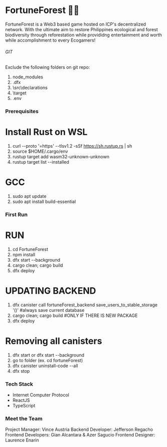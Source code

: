 <h1>FortuneForest 🌴🌳</h1>

FortuneForest is a Web3 based game hosted on ICP's decentralized network. With the ultimate aim to restore Philippines ecological and forest biodiversity through reforestation while provididng entertainment and worth while accomplishment to every Ecogamers!


###### GIT ######
Exclude the following folders on git repo:
1. node_modules
2. .dfx
3. \src\declarations
4. \target
5. .env


### Prerequisites ###
# Install Rust on WSL
1. curl --proto '=https' --tlsv1.2 -sSf https://sh.rustup.rs | sh
2. source $HOME/.cargo/env
3. rustup target add wasm32-unknown-unknown
4. rustup target list --installed

# GCC
1. sudo apt update
2. sudo apt install build-essential

### First Run ###
# RUN
1. cd FortuneForest
2. npm install
3. dfx start --background
4. cargo clean; cargo build
5. dfx deploy

# UPDATING BACKEND
1. dfx canister call fortuneForest_backend save_users_to_stable_storage '()' #always save current database
2. cargo clean; cargo build #ONLY IF THERE IS NEW PACKAGE
3. dfx deploy

# Removing all canisters
1. dfx start or dfx start --background
2. go to folder (ex. cd fortuneForest)
3. dfx canister uninstall-code --all
4. dfx stop

### Tech Stack ###

* Internet Computer Protocol
* ReactJS
* TypeScript

### Meet the Team ###

Project Manager: Vince Austria
Backend Developer: Jefferson Regacho
Frontend Developers: Gian Alcantara & Azer Sagucio
Frontend Designer: Laurence Enarin
